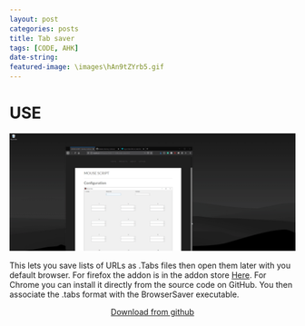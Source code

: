 ```yaml
---
layout: post
categories: posts
title: Tab saver
tags: [CODE, AHK]
date-string: 
featured-image: \images\hAn9tZYrb5.gif
---
```


<H1>USE</H1>
<img src="\images\hAn9tZYrb5.gif" alt="Example">
<p>
This lets you save lists of URLs as .Tabs files then open them later with you default browser. For firefox the addon is in the addon store <a href="https://addons.mozilla.org/en-US/firefox/addon/export-tabs-urls-to-tabs-files/?utm_source=addons.mozilla.org&utm_medium=referral&utm_content=search" target="_blank">Here</a>. For Chrome you can install it directly from the source code on GitHub. You then associate the .tabs format with the BrowserSaver executable.
</p>

<center>
<p><a href="https://github.com/Zabakes/export-tabs-urls" target="_blank">Download from github</a></p>
</center>